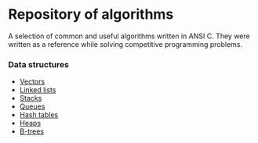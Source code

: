 # Repository of algorithms

A selection of common and useful algorithms written in ANSI C. They were
written as a reference while solving competitive programming problems.

### Data structures

* [Vectors](structure/vector.md)
* [Linked lists](structure/linked-list.md)
* [Stacks](structure/stack.md)
* [Queues](structure/queue.md)
* [Hash tables](structure/hashtable.md)
* [Heaps](structure/heap.md)
* [B-trees](structure/b-tree.md)
